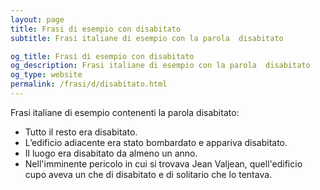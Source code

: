```yaml
---
layout: page
title: Frasi di esempio con disabitato 
subtitle: Frasi italiane di esempio con la parola  disabitato

og_title: Frasi di esempio con disabitato 
og_description: Frasi italiane di esempio con la parola  disabitato
og_type: website
permalink: /frasi/d/disabitato.html
---
```


Frasi italiane di esempio contenenti la parola disabitato:


- Tutto il resto era disabitato.
- L’edificio adiacente era stato bombardato e appariva disabitato.
- Il luogo era disabitato da almeno un anno.
- Nell'imminente pericolo in cui si trovava Jean Valjean, quell'edificio cupo aveva un che di disabitato e di solitario che lo tentava.
